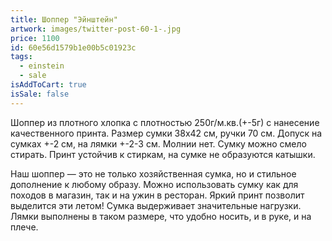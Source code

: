 ```yaml
---
title: Шоппер "Эйнштейн"
artwork: images/twitter-post-60-1-.jpg
price: 1100
id: 60e56d1579b1e00b5c01923c
tags:
  - einstein
  - sale
isAddToCart: true
isSale: false
---
```


Шоппер из плотного хлопка с плотностью 250г/м.кв.(+-5г) с нанесение качественного принта. Размер сумки 38х42 см, ручки 70 см. Допуск на сумках +-2 см, на лямки +-2-3 см. Молнии нет. Сумку можно смело стирать. Принт устойчив к стиркам, на сумке не образуются катышки.

Наш шоппер — это не только хозяйственная сумка, но и стильное дополнение к любому образу. Можно использовать сумку как для походов в магазин, так и на ужин в ресторан. Яркий принт позволит выделится эти летом! Сумка выдерживает значительные нагрузки. Лямки выполнены в таком размере, что удобно носить, и в руке, и на плече.
